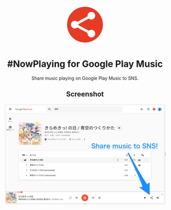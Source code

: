 <div align="center">


<a href="https://chrome.google.com/webstore/detail/nowplaying-for-google-pla/nhpanomgefidcljmcmkbanhoomaglmlk" title="#NowPlaying for Google Play Music" target="_blank" rel="noopener">
  <img alt="Logo"src="./logo-128.png?raw=true">
</a>

# #NowPlaying for Google Play Music

Share music playing on Google Play Music to SNS.

## Screenshot

![Screenshot](./screenshot.png?raw=true 'Screenshot')


</div>
